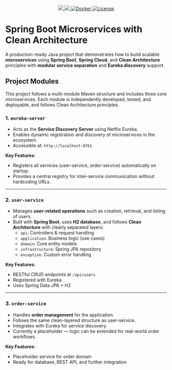 <!-- README.md -->
<p align="center">
  <a href="https://www.oracle.com/java/">
    <img src="https://img.shields.io/badge/Java-17-blue?logo=java" />
  </a>
  <a href="https://spring.io/projects/spring-boot">
    <img src="https://img.shields.io/badge/Spring%20Boot-2.7.18-brightgreen?logo=spring-boot" />
  </a>
  <a href="https://www.docker.com/">
  	<img src="https://img.shields.io/badge/Docker-Built-blue?logo=docker" alt="Docker">
  </a>
  <a href="https://github.com/vijayagopalsb/SpringMicroservicesCleanArchitecture/blob/main/LICENSE">
    <img src="https://img.shields.io/github/license/vijayagopalsb/SpringMicroservicesCleanArchitecture" alt="License">
  </a>
  
</p>


# Spring Boot Microservices with Clean Architecture

A production-ready Java project that demonstrates how to build scalable **microservices** using **Spring Boot**, **Spring Cloud**, and **Clean Architecture** principles with **modular service separation** and **Eureka discovery** support.

## Project Modules

This project follows a multi-module Maven structure and includes three core microservices. Each module is independently developed, tested, and deployable, and follows Clean Architecture principles.

### 1. `eureka-server`

<!-- Role of Eureka Server -->

- Acts as the **Service Discovery Server** using Netflix Eureka.
- Enables dynamic registration and discovery of microservices in the ecosystem.
- Accessible at: `http://localhost:8761`

**Key Features:**

- Registers all services (user-service, order-service) automatically on startup.
- Provides a central registry for inter-service communication without hardcoding URLs.

---

### 2. `user-service`

<!-- Role of User Service -->

- Manages **user-related operations** such as creation, retrieval, and listing of users.
- Built with **Spring Boot**, uses **H2 database**, and follows **Clean Architecture** with clearly separated layers:
  - `api`: Controllers & request handling
  - `application`: Business logic (use cases)
  - `domain`: Core entity models
  - `infrastructure`: Spring JPA repository
  - `exception`: Custom error handling

**Key Features:**

- RESTful CRUD endpoints at `/api/users`
- Registered with Eureka
- Uses Spring Data JPA + H2

---

### 3. `order-service`

<!-- Role of Order Service (assumed, update as needed) -->

- Handles **order management** for the application.
- Follows the same clean-layered structure as user-service.
- Integrates with Eureka for service discovery.
- Currently a placeholder — logic can be extended for real-world order workflows.

**Key Features:**

- Placeholder service for order domain
- Ready for database, REST API, and further integration



